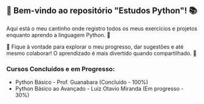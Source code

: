 ## 🐍 Bem-vindo ao repositório "Estudos Python"! 📚

Aqui está o meu cantinho onde registro todos os meus exercícios e projetos enquanto aprendo a linguagem Python. 🚀

🌟 Fique à vontade para explorar o meu progresso, dar sugestões e até mesmo colaborar! O aprendizado é mais divertido quando compartilhado. 🤝

### Cursos Concluídos e em Progresso:

- Python Básico - Prof. Guanabara (Concluído - 100%)
- Python Básico ao Avançado - Luiz Otavio Miranda (Em progresso - 30%)
